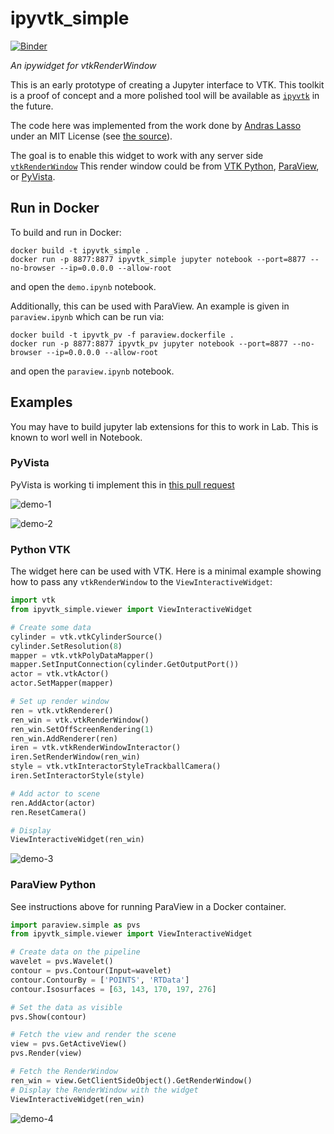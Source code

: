 # ipyvtk_simple

[![Binder](https://mybinder.org/badge_logo.svg)](https://mybinder.org/v2/gh/Kitware/ipyvtk-simple/master)

*An ipywidget for vtkRenderWindow*

This is an early prototype of creating a Jupyter interface to VTK. This toolkit
is a proof of concept and a more polished tool will be available as
[`ipyvtk`](https://github.com/Kitware/ipyvtk) in the future.

The code here was implemented from the work done by [Andras Lasso](https://github.com/lassoan)
under an MIT License (see [the source](https://github.com/Slicer/SlicerJupyter/blob/master/JupyterNotebooks/JupyterNotebooksLib/interactive_view_widget.py)).

The goal is to enable this widget to work with any server side
[`vtkRenderWindow`](https://vtk.org/doc/nightly/html/classvtkRenderWindow.html)
This render window could be from [VTK Python](https://vtk.org/),
[ParaView](https://www.paraview.org/), or [PyVista](https://www.pyvista.org/).

## Run in Docker

To build and run in Docker:

```
docker build -t ipyvtk_simple .
docker run -p 8877:8877 ipyvtk_simple jupyter notebook --port=8877 --no-browser --ip=0.0.0.0 --allow-root
```

and open the `demo.ipynb` notebook.

Additionally, this can be used with ParaView. An example is given in
`paraview.ipynb` which can be run via:

```
docker build -t ipyvtk_pv -f paraview.dockerfile .
docker run -p 8877:8877 ipyvtk_pv jupyter notebook --port=8877 --no-browser --ip=0.0.0.0 --allow-root
```

and open the `paraview.ipynb` notebook.

## Examples

You may have to build jupyter lab extensions for this to work in Lab. This is
known to worl well in Notebook.


### PyVista

PyVista is working ti implement this in [this pull request](https://github.com/pyvista/pyvista/pull/824)


![demo-1](https://raw.githubusercontent.com/Kitware/ipyvtk-simple/master/assets/demo-1.gif)

![demo-2](https://raw.githubusercontent.com/Kitware/ipyvtk-simple/master/assets/demo-2.gif)


### Python VTK

The widget here can be used with VTK. Here is a minimal example showing how
to pass any `vtkRenderWindow` to the `ViewInteractiveWidget`:

```py
import vtk
from ipyvtk_simple.viewer import ViewInteractiveWidget

# Create some data
cylinder = vtk.vtkCylinderSource()
cylinder.SetResolution(8)
mapper = vtk.vtkPolyDataMapper()
mapper.SetInputConnection(cylinder.GetOutputPort())
actor = vtk.vtkActor()
actor.SetMapper(mapper)

# Set up render window
ren = vtk.vtkRenderer()
ren_win = vtk.vtkRenderWindow()
ren_win.SetOffScreenRendering(1)
ren_win.AddRenderer(ren)
iren = vtk.vtkRenderWindowInteractor()
iren.SetRenderWindow(ren_win)
style = vtk.vtkInteractorStyleTrackballCamera()
iren.SetInteractorStyle(style)

# Add actor to scene
ren.AddActor(actor)
ren.ResetCamera()

# Display
ViewInteractiveWidget(ren_win)
```

![demo-3](https://raw.githubusercontent.com/Kitware/ipyvtk-simple/master/assets/demo-3.gif)


### ParaView Python

See instructions above for running ParaView in a Docker container.

```py
import paraview.simple as pvs
from ipyvtk_simple.viewer import ViewInteractiveWidget

# Create data on the pipeline
wavelet = pvs.Wavelet()
contour = pvs.Contour(Input=wavelet)
contour.ContourBy = ['POINTS', 'RTData']
contour.Isosurfaces = [63, 143, 170, 197, 276]

# Set the data as visible
pvs.Show(contour)

# Fetch the view and render the scene
view = pvs.GetActiveView()
pvs.Render(view)

# Fetch the RenderWindow
ren_win = view.GetClientSideObject().GetRenderWindow()
# Display the RenderWindow with the widget
ViewInteractiveWidget(ren_win)
```

![demo-4](https://raw.githubusercontent.com/Kitware/ipyvtk-simple/master/assets/demo-4.gif)
